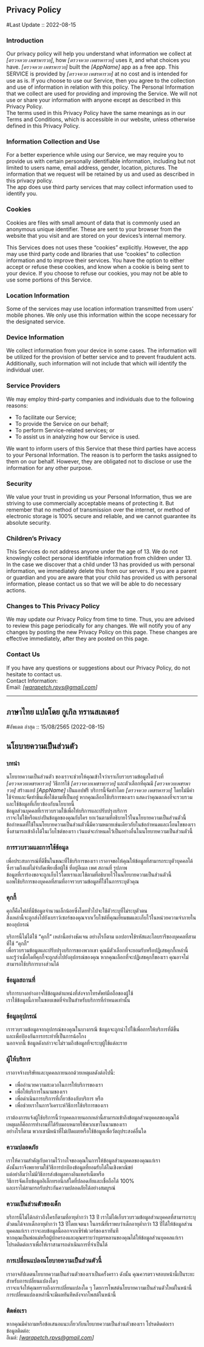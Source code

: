Privacy Policy  
----------------
#Last Update :: 2022-08-15

### Introduction  
Our privacy policy will help you understand what information we collect at *[ตรวจหวย เพชรพารวย]*, how *[ตรวจหวย เพชรพารวย]* uses it, and what choices you have.
*[ตรวจหวย เพชรพารวย]* built the *[AppName]* app as a free app. This SERVICE is provided by *[ตรวจหวย เพชรพารวย]* at no cost and is intended for use as is.
If you choose to use our Service, then you agree to the collection and use of information in  relation with this policy. The Personal Information that we collect are used for providing and improving the Service. We will not use or share your information with anyone except as described in this Privacy Policy.  
The terms used in this Privacy Policy have the same meanings as in our Terms and Conditions, which is accessible in our website, unless otherwise  defined in this Privacy Policy.

### Information Collection and Use  
For a better experience while using our Service, we may require you to provide us with certain personally identifiable information, including but not limited to users name, email address, gender, location, pictures. The information that we request will be retained by us and used as described in this privacy policy.  
The app does use third party services that may collect information used to identify you. 

### Cookies  
Cookies are files with small amount of data that is commonly used an anonymous unique identifier. These are sent to your browser from the website that you visit and are stored on your devices’s internal memory.  

This Services does not uses these “cookies” explicitly. However, the app may use third party code and libraries that use “cookies” to collection information and to improve their services. You have the option  to either accept or refuse these cookies, and know when a cookie is being sent to your device. If you choose to refuse our cookies, you may not be able to use some portions of this Service.  

### Location Information  
Some of the services may use location information transmitted from users' mobile phones. We only use this information within the scope necessary for the designated service.  

### Device Information  
We collect information from your device in some cases. The information will be utilized for the provision of better service and to prevent fraudulent acts. Additionally, such information will not include that which will identify the individual user.  

### Service Providers  
We may employ third-party companies and individuals due to the following reasons:  
* To facilitate our Service;
* To provide the Service on our behalf;
* To perform Service-related services; or
* To assist us in analyzing how our Service is used.  

We want to inform users of this Service that these third parties have access to your Personal Information. The reason is to perform the tasks assigned to them on our behalf. However, they are obligated not to disclose or use the information for any other purpose.  

### Security  
We value your trust in providing us your Personal Information, thus we are striving to use commercially acceptable means of protecting it. But remember that no method of transmission over  the internet, or method of electronic storage is 100% secure and reliable, and we cannot guarantee its absolute security.  

### Children’s Privacy  
This Services do not address anyone under the age of 13. We do not knowingly collect personal identifiable information from children under 13. In the case we discover that a child under 13 has provided us with personal information, we immediately delete this from our servers. If you  are  a  parent  or  guardian and you are aware that your child has provided us with personal information, please contact us so that we will be able to do necessary actions.  

### Changes to This Privacy Policy  
We may update our Privacy Policy from time to time. Thus, you are advised to review this page periodically for any changes. We will notify you of any changes by posting the new Privacy Policy on this page. These changes are effective immediately, after they are posted on this page.  

### Contact Us  
If you have any questions or suggestions about our Privacy Policy, do not hesitate to contact us.  
Contact Information:  
Email: *[warapetch.rpvs@gmail.com]*  

---------------------------------------------
## ภาษาไทย แปลโดย กูเกิล ทรานสเลเตอร์
#อัพเดต ล่าสุด :: 15/08/2565 (2022-08-15)

นโยบายความเป็นส่วนตัว
----------------

### บทนำ
นโยบายความเป็นส่วนตัว ของเราจะช่วยให้คุณเข้าใจว่าเราเก็บรวบรวมข้อมูลใดบ้างที่ <br>*[ตรวจหวยเพชรพารวย]* วิธีการใช้ *[ตรวจหวยเพชรพารวย]* และตัวเลือกที่คุณมี
*[ตรวจหวยเพชรพารวย]* สร้างแอป *[AppName]* เป็นแอปฟรี บริการนี้จัดทำโดย *[ตรวจหวย เพชรพารวย]* โดยไม่มีค่าใช้จ่ายและจัดทำขึ้นเพื่อใช้ตามที่เป็นอยู่
หากคุณเลือกใช้บริการของเรา แสดงว่าคุณตกลงที่จะรวบรวมและใช้ข้อมูลที่เกี่ยวข้องกับนโยบายนี้<br> 
ข้อมูลส่วนบุคคลที่เรารวบรวมใช้เพื่อให้บริการและปรับปรุงบริการ <br>
เราจะไม่ใช้หรือแบ่งปันข้อมูลของคุณกับใคร ยกเว้นตามที่อธิบายไว้ในนโยบายความเป็นส่วนตัวนี้<br>
ข้อกำหนดที่ใช้ในนโยบายความเป็นส่วนตัวนี้มีความหมายเช่นเดียวกับในข้อกำหนดและเงื่อนไขของเรา<br> 
ซึ่งสามารถเข้าถึงได้ในเว็บไซต์ของเรา เว้นแต่จะกำหนดไว้เป็นอย่างอื่นในนโยบายความเป็นส่วนตัวนี้<br>

### การรวบรวมและการใช้ข้อมูล
เพื่อประสบการณ์ที่ดีขึ้นในขณะที่ใช้บริการของเรา เราอาจขอให้คุณให้ข้อมูลที่สามารถระบุตัวบุคคลได้ <br>
ซึ่งรวมถึงแต่ไม่จำกัดเพียงชื่อผู้ใช้ ที่อยู่อีเมล เพศ สถานที่ รูปภาพ <br>
ข้อมูลที่เราร้องขอจะถูกเก็บไว้โดยเราและใช้ตามที่อธิบายไว้ในนโยบายความเป็นส่วนตัวนี้<br>
แอพใช้บริการของบุคคลที่สามที่อาจรวบรวมข้อมูลที่ใช้ในการระบุตัวคุณ<br>

### คุกกี้
คุกกี้คือไฟล์ที่มีข้อมูลจำนวนเล็กน้อยซึ่งโดยทั่วไปจะใช้ตัวระบุที่ไม่ระบุตัวตน <br>
สิ่งเหล่านี้จะถูกส่งไปยังเบราว์เซอร์ของคุณจากเว็บไซต์ที่คุณเยี่ยมชมและเก็บไว้ในหน่วยความจำภายในของอุปกรณ์<br>

บริการนี้ไม่ได้ใช้ “คุกกี้” เหล่านี้อย่างชัดเจน อย่างไรก็ตาม แอปอาจใช้รหัสและไลบรารีของบุคคลที่สามที่ใช้ “คุกกี้” <br>
เพื่อรวบรวมข้อมูลและปรับปรุงบริการของพวกเขา คุณมีตัวเลือกที่จะยอมรับหรือปฏิเสธคุกกี้เหล่านี้ <br>
และรู้ว่าเมื่อใดที่คุกกี้จะถูกส่งไปยังอุปกรณ์ของคุณ หากคุณเลือกที่จะปฏิเสธคุกกี้ของเรา คุณอาจไม่สามารถใช้บริการบางส่วนได้<br>

### ข้อมูลสถานที่
บริการบางอย่างอาจใช้ข้อมูลตำแหน่งที่ส่งจากโทรศัพท์มือถือของผู้ใช้ <br>
เราใช้ข้อมูลนี้ภายในขอบเขตที่จำเป็นสำหรับบริการที่กำหนดเท่านั้น<br>

### ข้อมูลอุปกรณ์
เรารวบรวมข้อมูลจากอุปกรณ์ของคุณในบางกรณี ข้อมูลจะถูกนำไปใช้เพื่อการให้บริการที่ดีขึ้น<br>
และเพื่อป้องกันการกระทำที่เป็นการฉ้อโกง <br>
นอกจากนี้ ข้อมูลดังกล่าวจะไม่รวมถึงข้อมูลที่จะระบุผู้ใช้แต่ละราย<br>

### ผู้ให้บริการ
เราอาจจ้างบริษัทและบุคคลภายนอกด้วยเหตุผลดังต่อไปนี้:
* เพื่ออำนวยความสะดวกในการให้บริการของเรา
* เพื่อให้บริการในนามของเรา
* เพื่อดำเนินการบริการที่เกี่ยวข้องกับบริการ หรือ
* เพื่อช่วยเราในการวิเคราะห์วิธีการใช้บริการของเรา

เราต้องการแจ้งผู้ใช้บริการนี้ว่าบุคคลภายนอกเหล่านี้สามารถเข้าถึงข้อมูลส่วนบุคคลของคุณได้ <br>
เหตุผลก็คือการทำงานที่ได้รับมอบหมายให้พวกเขาในนามของเรา <br>
อย่างไรก็ตาม พวกเขามีหน้าที่ไม่เปิดเผยหรือใช้ข้อมูลเพื่อวัตถุประสงค์อื่นใด<br>

### ความปลอดภัย
เราให้ความสำคัญกับความไว้วางใจของคุณในการให้ข้อมูลส่วนบุคคลของคุณแก่เรา <br>
ดังนั้นเราจึงพยายามใช้วิธีการปกป้องข้อมูลที่ยอมรับได้ในเชิงพาณิชย์ <br>
แต่อย่าลืมว่าไม่มีวิธีการส่งข้อมูลทางอินเทอร์เน็ตหรือ<br>
วิธีการจัดเก็บข้อมูลอิเล็กทรอนิกส์ใดที่ปลอดภัยและเชื่อถือได้ 100% <br>
และเราไม่สามารถรับประกันความปลอดภัยได้อย่างสมบูรณ์<br>

### ความเป็นส่วนตัวของเด็ก
บริการนี้ไม่ได้กล่าวถึงใครก็ตามที่อายุต่ำกว่า 13 ปี เราไม่ได้เก็บรวบรวมข้อมูลส่วนบุคคลที่สามารถระบุตัวตนได้จากเด็กอายุต่ำกว่า 13 ปีโดยเจตนา 
ในกรณีที่เราพบว่าเด็กอายุต่ำกว่า 13 ปีได้ให้ข้อมูลส่วนบุคคลแก่เรา เราจะลบข้อมูลนี้ออกจากเซิร์ฟเวอร์ของเราทันที<br> 
หากคุณเป็นพ่อแม่หรือผู้ปกครองและคุณทราบว่าบุตรหลานของคุณได้ให้ข้อมูลส่วนบุคคลแก่เรา<br>
โปรดติดต่อเราเพื่อให้เราสามารถดำเนินการที่จำเป็นได้<br>

### การเปลี่ยนแปลงนโยบายความเป็นส่วนตัวนี้
เราอาจอัปเดตนโยบายความเป็นส่วนตัวของเราเป็นครั้งคราว ดังนั้น คุณควรตรวจสอบหน้านี้เป็นระยะสำหรับการเปลี่ยนแปลงใดๆ<br>
เราจะแจ้งให้คุณทราบถึงการเปลี่ยนแปลงใด ๆ โดยการโพสต์นโยบายความเป็นส่วนตัวใหม่ในหน้านี้ <br>
การเปลี่ยนแปลงเหล่านี้จะมีผลทันทีหลังจากโพสต์ในหน้านี้<br>

### ติดต่อเรา
หากคุณมีคำถามหรือข้อเสนอแนะเกี่ยวกับนโยบายความเป็นส่วนตัวของเรา โปรดติดต่อเรา<br>
ข้อมูลติดต่อ:<br>
อีเมล์: *[warapetch.rpvs@gmail.com]*<br>

